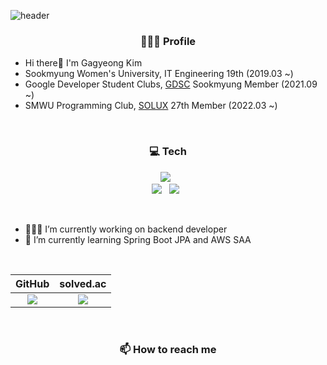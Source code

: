 ![header](https://capsule-render.vercel.app/api?type=waving&color=0:fbc7d4,100:80d0f0&height=160&section=header&text=GaGa-Kim&fontSize=40&fontAlign=85&fontAlignY=30&fontColor=f7f5f5&animation=fadeIn)

<h3 align="center">🙋🏻‍♀️ Profile</h3>

- Hi there👋 I'm Gagyeong Kim
- Sookmyung Women's University, IT Engineering 19th (2019.03 ~)
- Google Developer Student Clubs, [GDSC](https://sites.google.com/view/dsc-sookmyung/home) Sookmyung Member (2021.09 ~)
- SMWU Programming Club, [SOLUX](https://solux.tistory.com/) 27th Member (2022.03 ~)
</br>

<h3 align="center">💻 Tech</h3>
<!-- 
<img src="https://img.shields.io/badge/Firebase-FFCA28?style=flat-square&logo=firebase&logoColor=white"/>
Firebase, MongoDB, AWS, Spring, Java, Python, C++, GCP, Notion, Trello, MySQL, React -->
<p align="center">
  <img src="https://img.shields.io/badge/Python-3766AB?style=flat-square&logo=Python&logoColor=white"/> &nbsp 
  <br>
  <img src="https://img.shields.io/badge/Spring%20Boot-6DB33F?style=flat-square&logo=Spring&logoColor=white"/> &nbsp 
  <img src="https://img.shields.io/badge/React-61DAFB?style=flat-square&logo=React&logoColor=black"/> &nbsp 
</p>
</br>

- 👩🏻‍💻 I’m currently working on backend developer
- 🌱 I’m currently learning Spring Boot JPA and AWS SAA
</br>

|GitHub|solved.ac|
|:-:|:-:|
|<img src="https://github-readme-stats.vercel.app/api?username=GaGa-Kim&theme=graywhite&show_icons=true"/>|<img src="http://mazassumnida.wtf/api/v2/generate_badge?boj=wn8925">|

</br>

<h3 align="center">📫 How to reach me</h3>

<!-- 
<img src="https://img.shields.io/badge/Firebase-FFCA28?style=flat-square&logo=firebase&logoColor=white"/>
gagakim 티스토리(Tech blog), 숙명 이메일, 
-->


